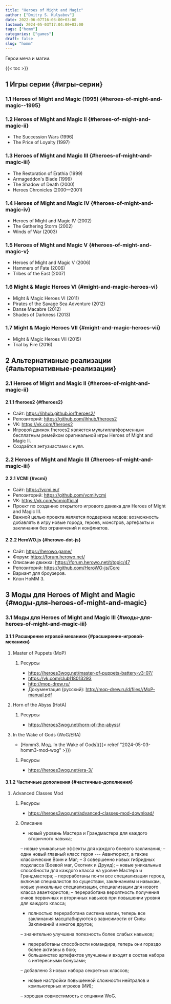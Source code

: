 ```yaml
---
title: "Heroes of Might and Magic"
author: ["Dmitry S. Kulyabov"]
date: 2022-06-07T16:03:00+03:00
lastmod: 2024-05-03T17:04:00+03:00
tags: ["homm"]
categories: ["games"]
draft: false
slug: "homm"
---
```


Герои меча и магии.

<!--more-->

{{< toc >}}


## <span class="section-num">1</span> Игры серии {#игры-серии}


### <span class="section-num">1.1</span> Heroes of Might and Magic (1995) {#heroes-of-might-and-magic--1995}


### <span class="section-num">1.2</span> Heroes of Might and Magic II {#heroes-of-might-and-magic-ii}

-   The Succession Wars (1996)
-   The Price of Loyalty (1997)


### <span class="section-num">1.3</span> Heroes of Might and Magic III {#heroes-of-might-and-magic-iii}

-   The Restoration of Erathia (1999)
-   Armageddon's Blade (1999)
-   The Shadow of Death (2000)
-   Heroes Chronicles (2000—2001)


### <span class="section-num">1.4</span> Heroes of Might and Magic IV {#heroes-of-might-and-magic-iv}

-   Heroes of Might and Magic IV (2002)
-   The Gathering Storm (2002)
-   Winds of War (2003)


### <span class="section-num">1.5</span> Heroes of Might and Magic V {#heroes-of-might-and-magic-v}

-   Heroes of Might and Magic V (2006)
-   Hammers of Fate (2006)
-   Tribes of the East (2007)


### <span class="section-num">1.6</span> Might &amp; Magic Heroes VI {#might-and-magic-heroes-vi}

-   Might &amp; Magic Heroes VI (2011)
-   Pirates of the Savage Sea Adventure (2012)
-   Danse Macabre (2012)
-   Shades of Darkness (2013)


### <span class="section-num">1.7</span> Might &amp; Magic Heroes VII {#might-and-magic-heroes-vii}

-   Might &amp; Magic Heroes VII (2015)
-   Trial by Fire (2016)


## <span class="section-num">2</span> Альтернативные реализации {#альтернативные-реализации}


### <span class="section-num">2.1</span> Heroes of Might and Magic II {#heroes-of-might-and-magic-ii}


#### <span class="section-num">2.1.1</span> fheroes2 {#fheroes2}

-   Сайт: <https://ihhub.github.io/fheroes2/>
-   Репозиторий: <https://github.com/ihhub/fheroes2>
-   VK: <https://vk.com/fheroes2>
-   Игровой движок fheroes2 является мультиплатформенным бесплатным ремейком оригинальной игры Heroes of Might and Magic II.
-   Создаётся энтузиастами с нуля.


### <span class="section-num">2.2</span> Heroes of Might and Magic III {#heroes-of-might-and-magic-iii}


#### <span class="section-num">2.2.1</span> VCMI {#vcmi}

-   Сайт: <https://vcmi.eu/>
-   Репозиторий: <https://github.com/vcmi/vcmi>
-   VK: <https://vk.com/vcmiofficial>
-   Проект по созданию открытого игрового движка для Heroes of Might and Magic III.
-   Важной целью проекта является поддержка модов: возможность добавлять в игру новые города, героев, монстров, артефакты и заклинания без ограничений и конфликтов.


#### <span class="section-num">2.2.2</span> HeroWO.js {#herowo-dot-js}

-   Сайт: <https://herowo.game/>
-   Форум: <https://forum.herowo.net/>
-   Описание движка: <https://forum.herowo.net/t/topic/47>
-   Репозиторий: <https://github.com/HeroWO-js/Core>
-   Вариант для броузеров.
-   Клон HoMM 3.


## <span class="section-num">3</span> Моды для Heroes of Might and Magic {#моды-для-heroes-of-might-and-magic}


### <span class="section-num">3.1</span> Моды для Heroes of Might and Magic III {#моды-для-heroes-of-might-and-magic-iii}


#### <span class="section-num">3.1.1</span> Расширение игровой механики {#расширение-игровой-механики}

<!--list-separator-->

1.  Master of Puppets (MoP)

    <!--list-separator-->

    1.  Ресурсы

        -   <https://heroes3wog.net/master-of-puppets-battery-v3-07/>
        -   <https://vk.com/club118013293>
        -   <http://mop-drew.ru/>
        -   Документация (русский): <http://mop-drew.ru/d/files//MoP-manual.pdf>

<!--list-separator-->

2.  Horn of the Abyss (HotA)

    <!--list-separator-->

    1.  Ресурсы

        -   <https://heroes3wog.net/horn-of-the-abyss/>

<!--list-separator-->

3.  In the Wake of Gods (WoG/ERA)

    -   [Homm3. Мод. In the Wake of Gods]({{< relref "2024-05-03-homm3-mod-wog" >}})

    <!--list-separator-->

    1.  Ресурсы

        -   <https://heroes3wog.net/era-3/>


#### <span class="section-num">3.1.2</span> Частичные дополнения {#частичные-дополнения}

<!--list-separator-->

1.  Advanced Classes Mod

    <!--list-separator-->

    1.  Ресурсы

        -   <https://heroes3wog.net/advanced-classes-mod-download/>

    <!--list-separator-->

    2.  Описание

        -   новый уровень Мастера и Грандмастера для каждого вторичного навыка;

        – новые уникальные эффекты для каждого боевого заклинания;
        – один новый главный класс героя --- Авантюрист, а также классические Воин и Маг;
        – 3 совершенно новых гибридных подкласса (Боевой маг, Охотник и Друид);
        – новые уникальные способности для каждого класса на уровне Мастера и Грандмастера;
        – переработаны почти все специализации героев, включая специалистов по существам, заклинаниям и навыкам, новые уникальные специализации, специализации для нового класса авантюристов;
        – переработана вероятность получения очков первичных и вторичных навыков при повышении уровня для каждого класса;

        -   полностью переработана система магии, теперь все заклинания масштабируются в зависимости от Силы Заклинаний и многое другое;

        – значительно улучшена полезность более слабых навыков;

        -   переработаны способности командира, теперь они гораздо более активны в бою;
        -   большинство артефактов улучшены и входят в состав набора с интересными бонусами;

        – добавлено 3 новых набора секретных классов;

        -   новые настройки повышенной сложности нейтралов и компьютерных игроков (ИИ);

        – хорошая совместимость с опциями WoG.
